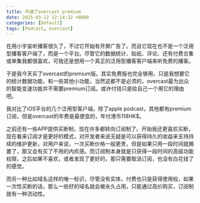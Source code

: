 ```yaml
---
title: 开通了overcast premium
date: 2025-03-12 12:14:32 +0800
categories: [Default]
tags: [Podcast, overcast]
---
```


在用小宇宙听播客很久了，不过它开始有开屏广告了。而且它现在也不是一个泛用型播客客户端了，而是一个平台。尽管它的数据统计、贴纸、评论、还有付费合集或单集我都很喜欢，可我还是想用一个真正的泛用型播客客户端来听免费的播客。

于是我今天买了overcast的premium版。其实免费版也完全够用，只是我想要它的统计数据功能，和一些其他小功能，当然这都不是必须的，overcast最为出众的智能变速功能并不需要premium订阅。或许付钱只是给自己一个用它的理由吧。

我对比了iOS平台的几个泛用型客户端，除了apple podcast，其他都有premium订阅，但是overcast的年费是最便宜的，年付港币118HK$。

之前还有一些APP提供买断制，现在许多都转向订阅制了。开始我还更喜欢买断，现在看来订阅才是更好的模式，对开发者来说无疑是可以获得持久的收益来支持持续的维护更新，对用户来说，一次买断价格一般更贵，但是如果只用一段时间就搁置了，那又会有买了不用的内疚感。而订阅制本身就是只获得一段时间的高级功能权限，之后如果不喜欢，或者发现了更好的，那只需要取消订阅，也没有白花钱了的感觉。

而另一种比如域名这样的唯一标识，尽管没有实体，付费也只是获得使用权，如果一次性买断的话，那么一些好的域名就会被永久占用，只能通过高价购买，订阅制就有一种流动性。